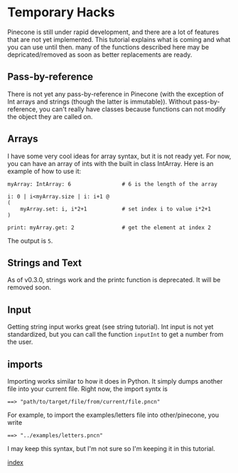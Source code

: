 # Temporary Hacks

Pinecone is still under rapid development, and there are a lot of features that are not yet implemented. This tutorial explains what is coming and what you can use until then. many of the functions described here may be depricated/removed as soon as better replacements are ready.

## Pass-by-reference
There is not yet any pass-by-reference in Pinecone (with the exception of Int arrays and strings (though the latter is immutable)). Without pass-by-reference, you can't really have classes because functions can not modify the object they are called on.

## Arrays
I have some very cool ideas for array syntax, but it is not ready yet. For now, you can have an array of ints with the built in class IntArray. Here is an example of how to use it:

```
myArray: IntArray: 6                # 6 is the length of the array

i: 0 | i<myArray.size | i: i+1 @
(
    myArray.set: i, i*2+1           # set index i to value i*2+1
)

print: myArray.get: 2               # get the element at index 2

```

The output is `5`.

## Strings and Text
As of v0.3.0, strings work and the printc function is deprecated. It will be removed soon.

## Input
Getting string input works great (see string tutorial). Int input is not yet standardized, but you can call the function `inputInt` to get a number from the user.

## imports
Importing works similar to how it does in Python. It simply dumps another file into your current file. Right now, the import syntx is

```
==> "path/to/target/file/from/current/file.pncn"
```

For example, to import the examples/letters file into other/pinecone, you write

```
==> "../examples/letters.pncn"
```

I may keep this syntax, but I'm not sure so I'm keeping it in this tutorial.

[index](index.md)
